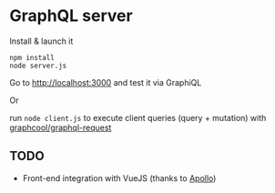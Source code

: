 # GraphQL server

Install & launch it

```
npm install
node server.js
```
Go to [http://localhost:3000](http://localhost:3000) and test it via GraphiQL

Or

run `node client.js` to execute client queries (query + mutation) with [graphcool/graphql-request](https://github.com/graphcool/graphql-request)

## TODO
- Front-end integration with VueJS (thanks to [Apollo](https://github.com/akryum/vue-apollo))
